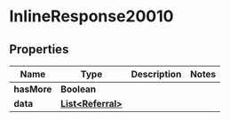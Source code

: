 

# InlineResponse20010

## Properties

Name | Type | Description | Notes
------------ | ------------- | ------------- | -------------
**hasMore** | **Boolean** |  | 
**data** | [**List&lt;Referral&gt;**](Referral.md) |  | 



